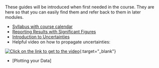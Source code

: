 

These guides will be introduced when first needed in the course. They are here so that you can easily find them and refer back to them in later modules.

+ [Syllabus with course calendar](syllabus)
+ [Reporting Results with Significant Figures](Significant-figures)
+ [Introduction to Uncertainties](uncertainty-introduction)
+ Helpful video on how to propagate uncertainties: 

[![Click on the link to get to the video](images/uncertainty-propagation-video-preview.png)](https://drive.google.com/file/d/1ilJNsVSgB_asmDdfjQwoyRdhedsSjaWO/view?usp=sharing){:target="_blank"}

+ [Plotting your Data]